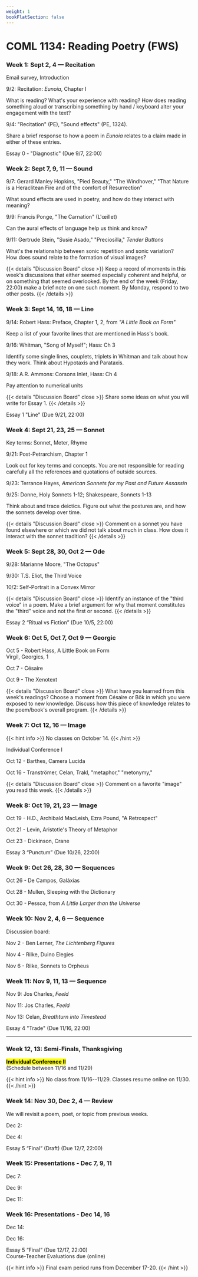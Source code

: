 ```yaml
---
weight: 1
bookFlatSection: false
---
```


# COML 1134: Reading Poetry (FWS)

### Week 1: Sept 2, 4 — Recitation

Email survey, Introduction


9/2: Recitation: *Eunoia*, Chapter I
<p class="descript">
What is reading? What's your experience with reading? How does reading something aloud or transcribing something by hand / keyboard alter your engagement with the text?
</p>

9/4: "Recitation" (PE), "Sound effects" (PE, 1324).

<p class="descript">
Share a brief response to how a poem in <i>Eunoia</i> relates to a claim made in either of these entries.</p>

<span class="yellow">Essay 0 - "Diagnostic" (Due 9/7, 22:00)</span>


### Week 2: Sept 7, 9, 11 — Sound

9/7: Gerard Manley Hopkins, "Pied Beauty," "The Windhover," "That Nature is a Heraclitean Fire and of the comfort of Resurrection"  
<p class="descript">
What sound effects are used in poetry, and how do they interact with meaning?
</p>

9/9: Francis Ponge, "The Carnation" (L'œillet)
<p class="descript">
Can the aural effects of language help us think and know?
</p>

9/11: Gertrude Stein, "Susie Asado," "Preciosilla," *Tender Buttons*

<p class="descript">
What's the relationship between sonic repetition and sonic variation?<br>  
How does sound relate to the formation of visual images?<br>
</p>

{{< details "Discussion Board" close >}}
Keep a record of moments in this week's discussions that either seemed especially coherent and helpful, or on something that seemed overlooked. By the end of the week (Friday, 22:00) make a brief note on one such moment. By Monday, respond to two other posts.
{{< /details >}}


### Week 3: Sept 14, 16, 18 — Line

9/14: Robert Hass: Preface, Chapter 1, 2, from *"A Little Book on Form"*
<p class="descript">
Keep a list of your favorite lines that are mentioned in Hass's book.
</p>

9/16: Whitman, "Song of Myself"; Hass: Ch 3

<p class="descript">
Identify some single lines, couplets, triplets in Whitman and talk about how they work. Think about Hypotaxis and Parataxis.
</p>

9/18: A.R. Ammons: Corsons Inlet, Hass: Ch 4

<p class="descript">
Pay attention to numerical units
</p>

{{< details "Discussion Board" close >}}
Share some ideas on what you will write for Essay 1.
{{< /details >}}

<span class="yellow">Essay 1 "Line" (Due 9/21, 22:00)</span>

### Week 4: Sept 21, 23, 25 — Sonnet

Key terms: Sonnet, Meter, Rhyme  

9/21: Post-Petrarchism, Chapter 1
<p class="descript">
Look out for key terms and concepts. You are not responsible for reading carefully all the references and quotations of outside sources.
</p>

9/23: Terrance Hayes, *American Sonnets for my Past and Future Assassin*

9/25: Donne, Holy Sonnets 1-12; Shakespeare, Sonnets 1-13
<p class="descript">
Think about and trace deictics. Figure out what the postures are, and how the sonnets develop over time.
</p>

{{< details "Discussion Board" close >}}
Comment on a sonnet you have found elsewhere or which we did not talk about much in class. How does it interact with the sonnet tradition?
{{< /details >}}


### Week 5: Sept 28, 30, Oct 2 — Ode

9/28: Marianne Moore, "The Octopus"

9/30: T.S. Eliot, the Third Voice  

10/2: Self-Portrait in a Convex Mirror


{{< details "Discussion Board" close >}}
Identify an instance of the "third voice" in a poem. Make a brief argument for why that moment constitutes the "third" voice and not the first or second.
{{< /details >}}

<span class="yellow">Essay 2 “Ritual vs Fiction” (Due 10/5, 22:00)</span>


### Week 6: Oct 5, Oct 7, Oct 9 — Georgic


Oct 5 - Robert Hass, A Little Book on Form  
Virgil, Georgics, 1

Oct 7 - Césaire

Oct 9 - The Xenotext

{{< details "Discussion Board" close >}}
What have you learned from this week's readings? Choose a moment from Césaire or Bök in which you were exposed to new knowledge. Discuss how this piece of knowledge relates to the poem/book's overall program.
{{< /details >}}

### Week 7: Oct 12, 16 — Image

{{< hint info >}}
No classes on October 14.
{{< /hint >}}

<span class="yellow">Individual Conference I</span>

Oct 12 - Barthes, Camera Lucida

Oct 16 - Tranströmer, Celan, Trakl, "metaphor," "metonymy,"

{{< details "Discussion Board" close >}}
Comment on a favorite "image" you read this week.
{{< /details >}}


### Week 8: Oct 19, 21, 23 — Image

Oct 19 -  H.D., Archibald MacLeish, Ezra Pound, "A Retrospect"

Oct 21 - Levin, Aristotle's Theory of Metaphor

Oct 23 - Dickinson, Crane

<span class="yellow">Essay 3 “Punctum” (Due 10/26, 22:00)</span>


### Week 9: Oct 26, 28, 30 — Sequences


Oct 26 - De Campos, Galáxias

Oct 28 - Mullen, Sleeping with the Dictionary

Oct 30 - Pessoa, from *A Little Larger than the Universe*

### Week 10: Nov 2, 4, 6 — Sequence

Discussion board:

Nov 2 - Ben Lerner, *The Lichtenberg Figures*

Nov 4 - Rilke, Duino Elegies

Nov 6 - Rilke, Sonnets to Orpheus

### Week 11: Nov 9, 11, 13 — Sequence

Nov 9: Jos Charles, *Feeld*

Nov 11: Jos Charles, *Feeld*

Nov 13: Celan, *Breathturn into Timestead*

<span class="yellow">Essay 4 "Trade" (Due 11/16, 22:00)</span>

<hr>

### Week 12, 13: Semi-Finals, Thanksgiving

<mark>**Individual Conference II**</mark>  
(Schedule between 11/16 and 11/29)

{{< hint info >}}
No class from 11/16--11/29. Classes resume online on 11/30.
{{< /hint >}}


### Week 14: Nov 30, Dec 2, 4 — Review

We will revisit a poem, poet, or topic from previous weeks.

Dec 2:

Dec 4:

<span class="yellow">Essay 5 “Final” (Draft) (Due 12/7, 22:00)</span>

### Week 15: Presentations - Dec 7, 9, 11

Dec 7:

Dec 9:

Dec 11:


### Week 16: Presentations - Dec 14, 16

Dec 14:

Dec 16:

<span class="yellow">Essay 5 “Final” (Due 12/17, 22:00)</span>  
Course-Teacher Evaluations due (online)

{{< hint info >}}
Final exam period runs from December 17-20.
{{< /hint >}}
